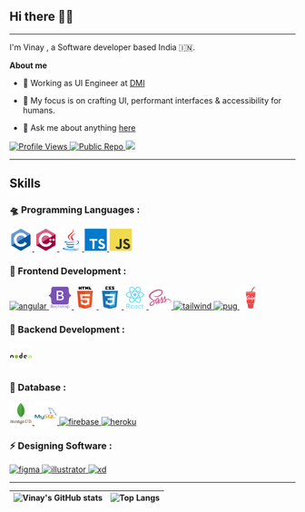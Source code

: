 ## Hi there 👋🏻

---

I'm Vinay , a Software developer based India 🇮🇳.

**About me**

- 💼 Working as UI Engineer at [DMI](https://dminc.com/)

- 🧐 My focus is on crafting UI, performant interfaces & accessibility for humans.

- 💬 Ask me about anything [here](https://github.com/Vranjan7077/Vranjan7077/issues)

<p>
    <a href="https://github.com/Vranjan7077/Vranjan7077">
        <img src="https://komarev.com/ghpvc/?username=Vranjan7077&color=blueviolet&style=flat&label=Profile Views"
            alt="Profile Views" />
    </a>
    <a href="https://github.com/Vranjan7077?tab=repositories">
        <img src="https://badges.pufler.dev/repos/Vranjan7077?color=red&logo=github&label=Public+Repos"
            alt="Public Repo" />
    </a>
    <a href="https://github.com/Vranjan7077?tab=repositories">
        <img src="https://badges.pufler.dev/commits/weekly/Vranjan7077?label=Weekly+Commits" />
    </a>
</p>

---

<h2 align="left">Skills</h2>

<h3 align="left">🛸 Programming Languages :</h3>
<a href="https://www.cprogramming.com/" target="_blank" rel="noreferrer">
    <img src="https://raw.githubusercontent.com/devicons/devicon/master/icons/c/c-original.svg" alt="c" width="40"
        height="40" /> </a><a href="https://www.w3schools.com/cpp/" target="_blank" rel="noreferrer">
    <img src="https://raw.githubusercontent.com/devicons/devicon/master/icons/cplusplus/cplusplus-original.svg"
        alt="cplusplus" width="40" height="40" />
</a>
<a href="https://www.java.com" target="_blank" rel="noreferrer">
    <img src="https://raw.githubusercontent.com/devicons/devicon/master/icons/java/java-original.svg" alt="java"
        width="40" height="40" /> </a><a href="https://www.typescriptlang.org/" target="_blank" rel="noreferrer">
    <img src="https://raw.githubusercontent.com/devicons/devicon/master/icons/typescript/typescript-original.svg"
        alt="typescript" width="40" height="40" />
</a>
<a href="https://developer.mozilla.org/en-US/docs/Web/JavaScript" target="_blank" rel="noreferrer">
    <img src="https://raw.githubusercontent.com/devicons/devicon/master/icons/javascript/javascript-original.svg"
        alt="javascript" width="40" height="40" />
</a>

<h3 align="left">🧰 Frontend Development :</h3>
<a href="https://angular.io" target="_blank" rel="noreferrer">
    <img src="https://angular.io/assets/images/logos/angular/angular.svg" alt="angular" width="40" height="40" /> </a><a
    href="https://getbootstrap.com" target="_blank" rel="noreferrer">
    <img src="https://raw.githubusercontent.com/devicons/devicon/master/icons/bootstrap/bootstrap-plain-wordmark.svg"
        alt="bootstrap" width="40" height="40" /> </a><a href="https://www.w3.org/html/" target="_blank"
    rel="noreferrer">
    <img src="https://raw.githubusercontent.com/devicons/devicon/master/icons/html5/html5-original-wordmark.svg"
        alt="html5" width="40" height="40" /> </a><a href="https://www.w3schools.com/css/" target="_blank"
    rel="noreferrer">
    <img src="https://raw.githubusercontent.com/devicons/devicon/master/icons/css3/css3-original-wordmark.svg"
        alt="css3" width="40" height="40" /> </a><a href="https://reactjs.org/" target="_blank" rel="noreferrer">
    <img src="https://raw.githubusercontent.com/devicons/devicon/master/icons/react/react-original-wordmark.svg"
        alt="react" width="40" height="40" /> </a><a href="https://sass-lang.com" target="_blank" rel="noreferrer">
    <img src="https://raw.githubusercontent.com/devicons/devicon/master/icons/sass/sass-original.svg" alt="sass"
        width="40" height="40" /> </a><a href="https://tailwindcss.com/" target="_blank" rel="noreferrer">
    <img src="https://www.vectorlogo.zone/logos/tailwindcss/tailwindcss-icon.svg" alt="tailwind" width="40"
        height="40" /> </a><a href="https://pugjs.org" target="_blank" rel="noreferrer">
    <img src="https://cdn.worldvectorlogo.com/logos/pug.svg" alt="pug" width="40" height="40" /> </a><a
    href="https://gulpjs.com" target="_blank" rel="noreferrer">
    <img src="https://raw.githubusercontent.com/devicons/devicon/master/icons/gulp/gulp-plain.svg" alt="gulp" width="40"
        height="40" />
</a>

<h3 align="left">🔭 Backend Development :</h3>
<a href="https://nodejs.org" target="_blank" rel="noreferrer">
    <img src="https://raw.githubusercontent.com/devicons/devicon/master/icons/nodejs/nodejs-original-wordmark.svg"
        alt="nodejs" width="40" height="40" />
</a>

<h3 align="left">🌱 Database :</h3>
<a href="https://www.mongodb.com/" target="_blank" rel="noreferrer">
    <img src="https://raw.githubusercontent.com/devicons/devicon/master/icons/mongodb/mongodb-original-wordmark.svg"
        alt="mongodb" width="40" height="40" /> </a><a href="https://www.mysql.com/" target="_blank" rel="noreferrer">
    <img src="https://raw.githubusercontent.com/devicons/devicon/master/icons/mysql/mysql-original-wordmark.svg"
        alt="mysql" width="40" height="40" /> </a><a href="https://firebase.google.com/" target="_blank"
    rel="noreferrer">
    <img src="https://www.vectorlogo.zone/logos/firebase/firebase-icon.svg" alt="firebase" width="40" height="40" />
</a><a href="https://heroku.com" target="_blank" rel="noreferrer">
    <img src="https://www.vectorlogo.zone/logos/heroku/heroku-icon.svg" alt="heroku" width="40" height="40" />
</a>

<h3 align="left">⚡️ Designing Software :</h3>
<a href="https://www.figma.com/" target="_blank" rel="noreferrer">
    <img src="https://www.vectorlogo.zone/logos/figma/figma-icon.svg" alt="figma" width="40" height="40" /> </a><a
    href="https://www.adobe.com/in/products/illustrator.html" target="_blank" rel="noreferrer">
    <img src="https://www.vectorlogo.zone/logos/adobe_illustrator/adobe_illustrator-icon.svg" alt="illustrator"
        width="40" height="40" /> </a><a href="https://www.adobe.com/products/xd.html" target="_blank" rel="noreferrer">
    <img src="https://cdn.worldvectorlogo.com/logos/adobe-xd.svg" alt="xd" width="40" height="40" />
</a>

---

| ![Vinay's GitHub stats](https://github-readme-stats.vercel.app/api?username=vranjan7077&count_private=true&show_icons=true&theme=dark&include_all_commits=true) | ![Top Langs](https://github-readme-stats.vercel.app/api/top-langs/?username=vranjan7077&hide=python,matlab,c&layout=compact&theme=dark) |
| ------------- | ------------- |

